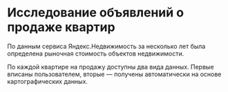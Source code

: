# Исследование объявлений о продаже квартир

По данным сервиса Яндекс.Недвижимость за несколько лет была определена рыночная стоимость объектов недвижимости.

По каждой квартире на продажу доступны два вида данных. Первые вписаны пользователем, вторые — получены автоматически на основе картографических данных.
